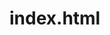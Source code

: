 # index.html
<!DOCTYPE html>
<html>
<head>
    <meta charset="UTF-8">
    <meta http-equiv="X-UA-Compatible" 
     name="DISTRIBUDORA RM"  content="Width=device-Width, initial-scale=1.0">
    <title>DISTRIBUDORA RM 

    </title>
    <html>
        <head>
            <title>Menu </title>
            <style type="">
                * {
                    
                   
              
                    margin:0px;
                    padding:0px;
                }
                
                #header {
  
                  
                    margin:auto;
                    width:700px;
                    position: fixed;
                    z-index: 100;
                    font-family:Arial, Helvetica, sans-serif;
                }
                
                ul, ol {
                    list-style:none;
                }
                
                .nav > li {
                    float:right;
                }
                
                .nav li a {
                    background-color:rgb(20, 202, 126);
                    color:#fff;
                    text-decoration:none;
                    padding:20px 24px;
                    display:block;
                }
                
                .nav li a:hover {
                    background-color:#a0e205;
                }
                
                .nav li ul {
                    display:none;
                    position:absolute;
                    min-width:400px;
                }
                
                .nav li:hover > ul {
                    display:block;
                }
                
                .nav li ul li {
                    position:relative;
                }
                
                .nav li ul li ul {
                    right:-2600px;
                    top:20px;
                }
                
       
  
            </style>
        </head>
        <body>
            <div id="header">
                <ul class="nav">
                    <li><a href="">PRODUCTOS</a></li>
                    <li><a href="">DESCUENTO</a>
                        <ul>
                            <li><a href="">Wisky</a></li>
                            <li><a href="">Ron</a></li>
                            <li><a href="">Ginebra</a></li>
                            <li><a href="">Vodka</a>
                                <li><a href="">Cerveza</a>
                                    <li><a href="">Tequila</a>
                                        <li><a href="">Creama de Wisky y Cafe</a>
                                <ul>
                                    <li><a href="">Submenu1</a></li>
                                    <li><a href="">Submenu2</a></li>
                                    <li><a href="">Submenu3</a></li>
                                    <li><a href="">Submenu4</a></li>
                                </ul>
                            </li>
                        </ul>
                    </li>
                    <li><a href="">MAS VENDIDO</a>
                        <ul>
                            <li><a href="">Aguardiente Blanco del valle y fiesta </a></li>
                            <li><a href="">Ron viejo de caldas tradicional </a></li>
                            <li><a href="">Cerveza poker y aguila </a></li>
                            <li><a href="">Jimador Tequila  </a></li>
                        </ul>
                    </li>
                    <li><a href="">BUSCAR</a></li>
                </ul>
            </div>
        </body>
    </html>
       
             
    
    

</head>


<body bgcolor="99CC99" background="https://encrypted-tbn0.gstatic.com/images?q=tbn:ANd9GcSWte0iemCG7INOlRPIZ1MpRxwh8CvFVXG_mQ&usqp=CAU"
leftmargin="40" topmargin="40" marginwidth="40" marginheight="40">

<body>

    <hr>
</h1><h1> 
    


    <img src="https://encrypted-tbn0.gstatic.com/images?q=tbn:ANd9GcRm4aols90mmAi-Zfr4E0jn5gh_YiN0V-UMNQ&usqp=CAU" width = "200" height="300"  >
    <img src="https://encrypted-tbn0.gstatic.com/images?q=tbn:ANd9GcQUuPSn5T7sN4OmbVc5zAJpNspJRr7UEhUqppRnebiCqUzjgVuPTmRAZXWEUEjTqsMzXKI&usqp=CAU  "  width = "200" height="300" >
    <img src="https://licoresdelasabana.com/wp-content/uploads/2019/08/Cervezas_domicilios_licores_de_la_sabana-min.jpg" width = "200" height="300">
    
        <FONT SIZE=20 COLOR="white">M</FONT><B><FONT COLOR="white">AS VENDIDO</FONT>
        <br>
    <hr>
    <img src="https://arauca.gov.co/wp-content/uploads/2018/12/depositphotos_110689618-stock-photo-bottles-of-several-whiskey-brands.jpg" width = "200" height="300"  align="left">
    <img src="https://encrypted-tbn0.gstatic.com/images?q=tbn:ANd9GcR9AXV-ORa8oGuBf6P7scZOlfPv3UmjcgPwYA&usqp=CAU" width =200 height="300" align="middle ">
    <img src="https://static.merqueo.com/images/products/large/9bdb4375-bff6-4659-84d2-0922b507227f.jpg"   width = "200" height="300">

   
</h1><h1>
    Mision
</h1><p>
    Mantener posicionamiento en el mercado como una empresa
sólida y competitiva en nuestra actividad comercial.
</p><h1>
    Vision
</h1><p>Satisfacer las necesidades de nuestros clientes con nuestros
    productos mejorar la calidad y servicio dando grandes descuentos y
    manejando un gran listado de productos los cuales tienen una gran
    experiencia en el mercado y un valor
</hi><h1>
   Planes 
   </h1></p>
   Cada mes consentir a nuestros clientes dando posibilidades de
ganar premios con compras mayores a 200 mil pesos claramente a
nuestros clientes mas fieles
<hi></hi>
    
</h1><h1>
    DISTRIBUDORA DM 
</h1><h2>
    SERVICIO A DOMICILIO
</h2><p>
    Contactanos
</p>
Cel:3176891382
